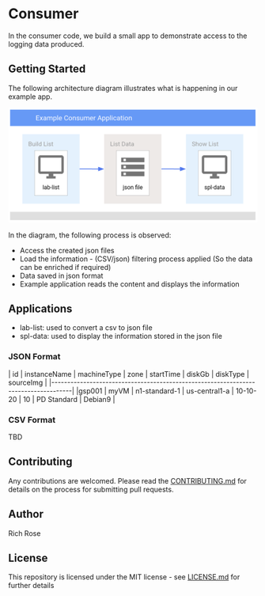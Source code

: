 #  Consumer
In the consumer code, we build a small app to demonstrate access to the logging data produced.

## Getting Started

The following architecture diagram illustrates what is happening in our example app.

![Consumer architecture](https://github.com/rosera/lab-datastore/blob/master/images/consumer-overview.png "Consumer")

In the diagram, the following process is observed:

* Access the created json files
* Load the information - (CSV/json) filtering process applied (So the data can be enriched if required)
* Data saved in json format
* Example application reads the content and displays the information

## Applications

* lab-list: used to convert a csv to json file 
* spl-data: used to display the information stored in the json file


### JSON Format

| id | instanceName | machineType | zone | startTime | diskGb | diskType | sourceImg |
|------------------------------------------------------------------------------------|
|gsp001 | myVM | n1-standard-1 | us-central1-a | 10-10-20 | 10 | PD Standard | Debian9 |


### CSV Format

TBD


## Contributing
Any contributions are welcomed. Please read the [CONTRIBUTING.md](CONTRIBUTING.md) for details on the process for submitting pull requests.

## Author

Rich Rose

## License

This repository is licensed under the MIT license - see [LICENSE.md](LICENSE) for further details
